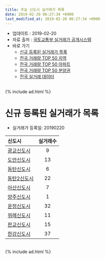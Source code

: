 ```yaml
---
title: 주요 신도시 실거래가 목록
date: 2019-02-20 06:27:34 +0900
last_modified_at: 2019-02-20 06:27:34 +0900
---
```


* 업데이트 : 2019-02-20
* 자료 출처 : [국토교통부 실거래가 공개시스템](http://rt.molit.go.kr)
* 바로 가기
    * [신규 등록된 실거래가 목록](#신규-등록된-실거래가-목록)
    * [전국 거래량 TOP 50 지역](https://inasie.github.io/apt-trade-info/최근-3개월-전국에서-가장-거래가-많이-발생한-지역)
    * [전국 거래량 TOP 50 아파트](https://inasie.github.io/apt-trade-info/최근-3개월-전국에서-가장-거래가-많이-발생한-아파트)
    * [전국 거래량 TOP 50 분양권](https://inasie.github.io/apt-trade-info/최근-3개월-전국에서-가장-거래가-많이-발생한-분양권)
    * [전국 실거래 데이터](https://inasie.github.io/apt-trade-info/전국)

<br>
{% include ad.html %}
<br>

# 신규 등록된 실거래가 목록
* 실거래가 등록일: 20190220


|신도시|실거래수|
|:---|:---:|
|[광교신도시](https://inasie.github.io/apt-trade-info/광교신도시)|9|
|[도안신도시](https://inasie.github.io/apt-trade-info/도안신도시)|13|
|[동탄신도시](https://inasie.github.io/apt-trade-info/동탄신도시)|6|
|[동탄2신도시](https://inasie.github.io/apt-trade-info/동탄2신도시)|22|
|[아산신도시](https://inasie.github.io/apt-trade-info/아산신도시)|7|
|[양주신도시](https://inasie.github.io/apt-trade-info/양주신도시)|1|
|[운정신도시](https://inasie.github.io/apt-trade-info/운정신도시)|32|
|[위례신도시](https://inasie.github.io/apt-trade-info/위례신도시)|11|
|[판교신도시](https://inasie.github.io/apt-trade-info/판교신도시)|15|
|[한강신도시](https://inasie.github.io/apt-trade-info/한강신도시)|37|


<br>
{% include ad.html %}
<br>

